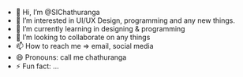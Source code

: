 - 👋 Hi, I’m @SIChathuranga
- 👀 I’m interested in UI/UX Design, programming and any new things.
- 🌱 I’m currently learning in designing & programming
- 💞️ I’m looking to collaborate on any things
- 📫 How to reach me => email, social media
- 😄 Pronouns: call me chathuranga
- ⚡ Fun fact: ...

<!---
SIChathuranga/SIChathuranga is a ✨ special ✨ repository because its `README.md` (this file) appears on your GitHub profile.
You can click the Preview link to take a look at your changes.
--->
